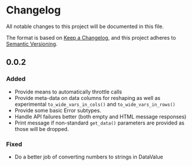 # Changelog
All notable changes to this project will be documented in this file.

The format is based on [Keep a Changelog](https://keepachangelog.com/en/1.0.0/),
and this project adheres to [Semantic Versioning](https://semver.org/spec/v2.0.0.html).

## 0.0.2
### Added
- Provide means to automatically throttle calls
- Provide meta-data on data columns for reshaping as well as experimental `to_wide_vars_in_cols()` and `to_wide_vars_in_rows()`
- Provide some basic Error subtypes.
- Handle API failures better (both empty and HTML message responses)
- Print message if non-standard `get_data()` parameters are provided as those will be dropped.

### Fixed
- Do a better job of converting numbers to strings in DataValue
